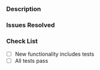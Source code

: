 <!--- Provide a short summary of your changes in the Title above -->

### Description
<!--- Please describe what this change achieves -->

### Issues Resolved
<!--- List any existing issues this PR resolves, or any Discourse or
StackOverflow discussion that's relevant -->

### Check List

- [ ] New functionality includes tests
- [ ] All tests pass
